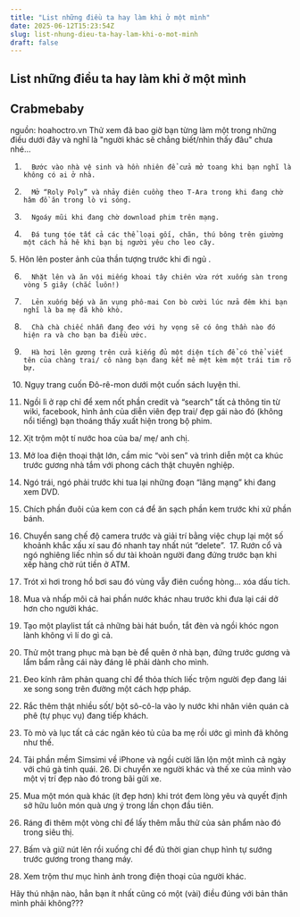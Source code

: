 ```yaml
---
title: "List những điều ta hay làm khi ở một mình"
date: 2025-06-12T15:23:54Z
slug: list-nhung-dieu-ta-hay-lam-khi-o-mot-minh
draft: false
---
```


## List những điều ta hay làm khi ở một mình

## Crabmebaby

nguồn: hoahoctro.vn 
Thử xem đã bao giờ bạn từng làm một trong những điều dưới đây và nghĩ là "người khác sẽ chẳng biết/nhìn thấy đâu" chưa nhé... 

1.       Bước vào nhà vệ sinh và hồn nhiên để cửa mở toang khi bạn nghĩ là không có ai ở nhà.

2.       Mở “Roly Poly” và nhảy điên cuồng theo T-Ara trong khi đang chờ hâm đồ ăn trong lò vi sóng.

3.       Ngoáy mũi khi đang chờ download phim trên mạng.

4.       Đá tung tóe tất cả các thể loại gối, chăn, thú bông trên giường một cách hả hê khi bạn bị người yêu cho leo cây.
​5.       Hôn lên poster ảnh của thần tượng trước khi đi ngủ .

6.       Nhặt lên và ăn vội miếng khoai tây chiên vừa rớt xuống sàn trong vòng 5 giây (chắc luôn!)

7.       Lẻn xuống bếp và ăn vụng phô-mai Con bò cười lúc nửa đêm khi bạn nghĩ là ba mẹ đã khò khò.

8.       Chà chà chiếc nhẫn đang đeo với hy vọng sẽ có ông thần nào đó hiện ra và cho bạn ba điều ước.

9.       Hà hơi lên gương trên cửa kiếng đủ một diện tích để có thể viết tên của chàng trai/ cô nàng bạn đang kết mê mệt kèm một trái tim rõ bự.
​
10.   Ngụy trang cuốn Đô-rê-mon dưới một cuốn sách luyện thi.

11.   Ngồi lì ở rạp chỉ để xem nốt phần credit và “search” tất cả thông tin từ wiki, facebook, hình ảnh của diễn viên đẹp trai/ đẹp gái nào đó (không  nổi tiếng) bạn thoáng thấy xuất hiện trong bộ phim.

12.   Xịt trộm một tí nước hoa của ba/ mẹ/ anh chị.

13.   Mở loa điện thoại thật lớn, cầm mic “vòi sen” và trình diễn một ca khúc trước gương nhà tắm với phong cách thật chuyên nghiệp.

14.   Ngó trái, ngó phải trước khi tua lại những đoạn “lãng mạng” khi đang xem DVD.

15.   Chích phần đuôi của kem con cá để ăn sạch phần kem trước khi xử phần bánh.

16.   Chuyển sang chế độ camera trước và giải trí bằng việc chụp lại một số khoảnh khắc xấu xí sau đó nhanh tay nhất nút “delete”.
​ ​17.   Rướn cổ và ngó nghiêng liếc nhìn số dư tài khoản người đang đứng trước bạn khi xếp hàng chờ rút tiền ở ATM.

18.   Trót xì hơi trong hồ bơi sau đó vùng vẫy điên cuồng hòng… xóa dấu tích.

19.   Mua và nhấp môi cả hai phần nước khác nhau trước khi đưa lại cái dở hơn cho người khác.

20.   Tạo một playlist tất cả những bài hát buồn, tắt đèn và ngồi khóc ngon lành không vì lí do gì cả.

21.   Thử một trang phục mà bạn bè để quên ở nhà bạn, đứng trước gương và lẩm bẩm rằng cái này đáng lẽ phải dành cho mình.

22.   Đeo kính râm phản quang chỉ để thỏa thích liếc trộm người đẹp đang lái xe song song trên đường một cách hợp pháp.

23.   Rắc thêm thật nhiều sốt/ bột sô-cô-la vào ly nước khi nhân viên quán cà phê (tự phục vụ) đang tiếp khách.

24.   Tò mò và lục tất cả các ngăn kéo tủ của ba mẹ rồi ước gì mình đã không như thế.

25.   Tải phần mềm Simsimi về iPhone và ngồi cười lăn lộn một mình cả ngày với chú gà tinh quái.
​26.   Di chuyển xe người khác và thế xe của mình vào một vị trí đẹp nào đó trong bãi gửi xe.

27.   Mua một món quà khác (ít đẹp hơn) khi trót đem lòng yêu và quyết định sở hữu luôn món quà ưng ý trong lần chọn đầu tiên.

28.   Ráng đi thêm một vòng chỉ để lấy thêm mẫu thử của sản phẩm nào đó trong siêu thị.

29.   Bấm và giữ nút lên rồi xuống chỉ để đủ thời gian chụp hình tự sướng trước gương trong thang máy.

30.  Xem trộm thư mục hình ảnh trong điện thoại của người khác.

Hãy thú nhận nào, hẳn bạn ít nhất cũng có một (vài) điều đúng với bản thân mình phải không???